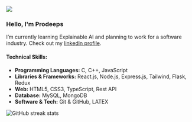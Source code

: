 
![](https://blog.bit.ai/wp-content/uploads/2018/09/How-to-Embed-GitHub-Gists-in-Your-Documents-Blog-Banner.png)

### Hello, I'm Prodeeps

I’m currently learning Explainable AI and planning to work for a software industry. Check out my [linkedin profile](https://linkedin.com/in/misbah-uddin-faroque).

#### Technical Skills:
* **Programming Languages:** C, C++, JavaScript
* **Libraries & Frameworks:** React.js, Node.js, Express.js, Tailwind, Flask, Redux
* **Web:** HTML5, CSS3, TypeScript, Rest API
* **Database:** MySQL, MongoDB
* **Software & Tech:** Git & GitHub, LATEX


![GitHub streak stats](https://streak-stats.demolab.com/?user=misbahs100)  

